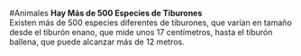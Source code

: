 #Animales 
**Hay Más de 500 Especies de Tiburones**  
Existen más de 500 especies diferentes de tiburones, que varían en tamaño desde el tiburón enano, que mide unos 17 centímetros, hasta el tiburón ballena, que puede alcanzar más de 12 metros.